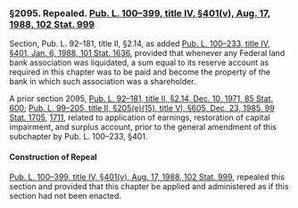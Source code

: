 ### §2095. Repealed. [Pub. L. 100–399, title IV, §401(v), Aug. 17, 1988, 102 Stat. 999](/statviewer.htm?volume=102&page=999) ###

Section, Pub. L. 92–181, title II, §2.14, as added [Pub. L. 100–233, title IV, §401, Jan. 6, 1988, 101 Stat. 1636](/statviewer.htm?volume=101&page=1636), provided that whenever any Federal land bank association was liquidated, a sum equal to its reserve account as required in this chapter was to be paid and become the property of the bank in which such association was a shareholder.

A prior section 2095, [Pub. L. 92–181, title II, §2.14, Dec. 10, 1971, 85 Stat. 600](/statviewer.htm?volume=85&page=600); [Pub. L. 99–205, title II, §205(e)(15), title VI, §605, Dec. 23, 1985, 99 Stat. 1705](/statviewer.htm?volume=99&page=1705), [1711](/statviewer.htm?volume=99&page=1711), related to application of earnings, restoration of capital impairment, and surplus account, prior to the general amendment of this subchapter by Pub. L. 100–233, §401.

#### Construction of Repeal ####

[Pub. L. 100–399, title IV, §401(v), Aug. 17, 1988, 102 Stat. 999](/statviewer.htm?volume=102&page=999), repealed this section and provided that this chapter be applied and administered as if this section had not been enacted.